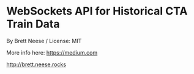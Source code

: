# WebSockets API for Historical CTA Train Data

By Brett Neese / License: MIT

More info here: https://medium.com

http://brett.neese.rocks
